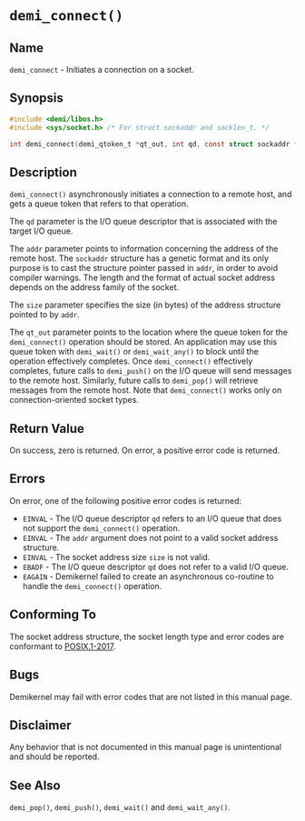 # `demi_connect()`

## Name

`demi_connect` - Initiates a connection on a socket.

## Synopsis

```c
#include <demi/libos.h>
#include <sys/socket.h> /* For struct sockaddr and socklen_t. */

int demi_connect(demi_qtoken_t *qt_out, int qd, const struct sockaddr *addr, socklen_t size);
```

## Description

`demi_connect()` asynchronously initiates a connection to a remote host, and gets a queue token that refers to that
operation.

The `qd` parameter is the I/O queue descriptor that is associated with the target I/O queue.

The `addr` parameter points to information concerning the address of the remote host. The `sockaddr` structure has a
genetic format and its only purpose is to cast the structure pointer passed in `addr`, in order to avoid compiler
warnings. The length and the format of actual socket address depends on the address family of the socket.

The `size` parameter specifies the size (in bytes) of the address structure pointed to by `addr`.

The `qt_out` parameter points to the location where the queue token for the `demi_connect()` operation should be stored.
An application may use this queue token with `demi_wait()` or `demi_wait_any()` to block until the operation effectively
completes. Once `demi_connect()` effectively completes, future calls to `demi_push()` on the I/O queue will send
messages to the remote host. Similarly, future calls to `demi_pop()` will retrieve messages from the remote host.  Note
that `demi_connect()` works only on connection-oriented socket types.

## Return Value

On success, zero is returned. On error, a positive error code is returned.

## Errors

On error, one of the following positive error codes is returned:

- `EINVAL` - The I/O queue descriptor `qd` refers to an I/O queue that does not support the `demi_connect()` operation.
- `EINVAL` - The `addr` argument does not point to a valid socket address structure.
- `EINVAL` - The socket address size `size` is not valid.
- `EBADF` - The I/O queue descriptor `qd` does not refer to a valid I/O queue.
- `EAGAIN` - Demikernel failed to create an asynchronous co-routine to handle the `demi_connect()` operation.

## Conforming To

The socket address structure, the socket length type and error codes are conformant to
[POSIX.1-2017](https://pubs.opengroup.org/onlinepubs/9699919799/nframe.html).

## Bugs

Demikernel may fail with error codes that are not listed in this manual page.

## Disclaimer

Any behavior that is not documented in this manual page is unintentional and should be reported.

## See Also

`demi_pop()`, `demi_push()`, `demi_wait()` and `demi_wait_any()`.
